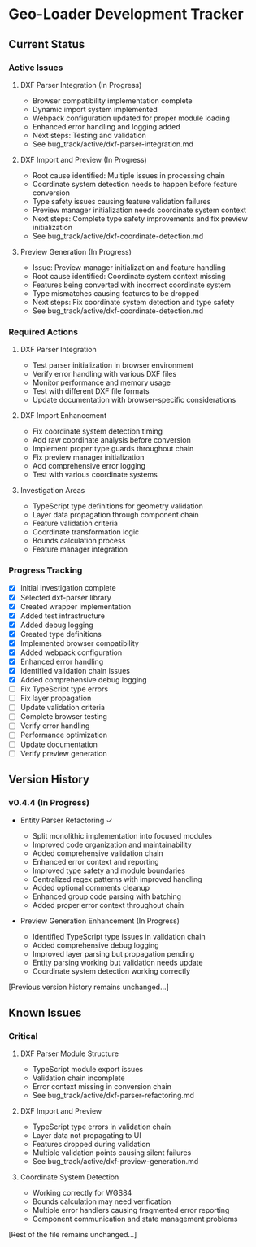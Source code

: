 # Geo-Loader Development Tracker

## Current Status

### Active Issues
1. DXF Parser Integration (In Progress)
   - Browser compatibility implementation complete
   - Dynamic import system implemented
   - Webpack configuration updated for proper module loading
   - Enhanced error handling and logging added
   - Next steps: Testing and validation
   - See bug_track/active/dxf-parser-integration.md

2. DXF Import and Preview (In Progress)
   - Root cause identified: Multiple issues in processing chain
   - Coordinate system detection needs to happen before feature conversion
   - Type safety issues causing feature validation failures
   - Preview manager initialization needs coordinate system context
   - Next steps: Complete type safety improvements and fix preview initialization
   - See bug_track/active/dxf-coordinate-detection.md

3. Preview Generation (In Progress)
   - Issue: Preview manager initialization and feature handling
   - Root cause identified: Coordinate system context missing
   - Features being converted with incorrect coordinate system
   - Type mismatches causing features to be dropped
   - Next steps: Fix coordinate system detection and type safety
   - See bug_track/active/dxf-coordinate-detection.md

### Required Actions
1. DXF Parser Integration
   - Test parser initialization in browser environment
   - Verify error handling with various DXF files
   - Monitor performance and memory usage
   - Test with different DXF file formats
   - Update documentation with browser-specific considerations

2. DXF Import Enhancement
   - Fix coordinate system detection timing
   - Add raw coordinate analysis before conversion
   - Implement proper type guards throughout chain
   - Fix preview manager initialization
   - Add comprehensive error logging
   - Test with various coordinate systems

3. Investigation Areas
   - TypeScript type definitions for geometry validation
   - Layer data propagation through component chain
   - Feature validation criteria
   - Coordinate transformation logic
   - Bounds calculation process
   - Feature manager integration

### Progress Tracking
- [x] Initial investigation complete
- [x] Selected dxf-parser library
- [x] Created wrapper implementation
- [x] Added test infrastructure
- [x] Added debug logging
- [x] Created type definitions
- [x] Implemented browser compatibility
- [x] Added webpack configuration
- [x] Enhanced error handling
- [x] Identified validation chain issues
- [x] Added comprehensive debug logging
- [ ] Fix TypeScript type errors
- [ ] Fix layer propagation
- [ ] Update validation criteria
- [ ] Complete browser testing
- [ ] Verify error handling
- [ ] Performance optimization
- [ ] Update documentation
- [ ] Verify preview generation

## Version History

### v0.4.4 (In Progress)
- Entity Parser Refactoring ✓
  - Split monolithic implementation into focused modules
  - Improved code organization and maintainability
  - Added comprehensive validation chain
  - Enhanced error context and reporting
  - Improved type safety and module boundaries
  - Centralized regex patterns with improved handling
  - Added optional comments cleanup
  - Enhanced group code parsing with batching
  - Added proper error context throughout chain

- Preview Generation Enhancement (In Progress)
  - Identified TypeScript type issues in validation chain
  - Added comprehensive debug logging
  - Improved layer parsing but propagation pending
  - Entity parsing working but validation needs update
  - Coordinate system detection working correctly

[Previous version history remains unchanged...]

## Known Issues

### Critical
1. DXF Parser Module Structure
   - TypeScript module export issues
   - Validation chain incomplete
   - Error context missing in conversion chain
   - See bug_track/active/dxf-parser-refactoring.md

2. DXF Import and Preview
   - TypeScript type errors in validation chain
   - Layer data not propagating to UI
   - Features dropped during validation
   - Multiple validation points causing silent failures
   - See bug_track/active/dxf-preview-generation.md

3. Coordinate System Detection
   - Working correctly for WGS84
   - Bounds calculation may need verification
   - Multiple error handlers causing fragmented error reporting
   - Component communication and state management problems

[Rest of the file remains unchanged...]
